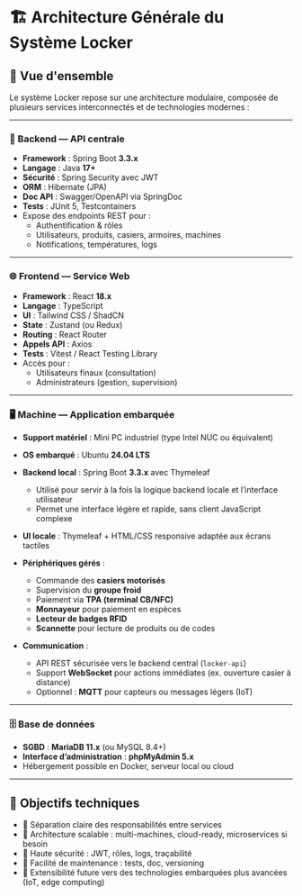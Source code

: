 # 🏗️ Architecture Générale du Système Locker

## 🔎 Vue d'ensemble

Le système Locker repose sur une architecture modulaire, composée de plusieurs services interconnectés et de technologies modernes :

---

### 🧠 Backend — API centrale

- **Framework** : Spring Boot **3.3.x**
- **Langage** : Java **17+**
- **Sécurité** : Spring Security avec JWT
- **ORM** : Hibernate (JPA)
- **Doc API** : Swagger/OpenAPI via SpringDoc
- **Tests** : JUnit 5, Testcontainers
- Expose des endpoints REST pour :
  - Authentification & rôles
  - Utilisateurs, produits, casiers, armoires, machines
  - Notifications, températures, logs

---

### 🌐 Frontend — Service Web

- **Framework** : React **18.x**
- **Langage** : TypeScript
- **UI** : Tailwind CSS / ShadCN
- **State** : Zustand (ou Redux)
- **Routing** : React Router
- **Appels API** : Axios
- **Tests** : Vitest / React Testing Library
- Accès pour :
  - Utilisateurs finaux (consultation)
  - Administrateurs (gestion, supervision)

---

### 🖥️ Machine — Application embarquée

- **Support matériel** : Mini PC industriel (type Intel NUC ou équivalent)
- **OS embarqué** : Ubuntu **24.04 LTS**
- **Backend local** : Spring Boot **3.3.x** avec Thymeleaf
  - Utilisé pour servir à la fois la logique backend locale et l’interface utilisateur
  - Permet une interface légère et rapide, sans client JavaScript complexe
- **UI locale** : Thymeleaf + HTML/CSS responsive adaptée aux écrans tactiles
- **Périphériques gérés** :
  - Commande des **casiers motorisés**
  - Supervision du **groupe froid**
  - Paiement via **TPA (terminal CB/NFC)**
  - **Monnayeur** pour paiement en espèces
  - **Lecteur de badges RFID**
  - **Scannette** pour lecture de produits ou de codes

- **Communication** :
  - API REST sécurisée vers le backend central (`locker-api`)
  - Support **WebSocket** pour actions immédiates (ex. ouverture casier à distance)
  - Optionnel : **MQTT** pour capteurs ou messages légers (IoT)

---

### 🗄️ Base de données

- **SGBD** : **MariaDB 11.x** (ou MySQL 8.4+)
- **Interface d’administration** : **phpMyAdmin 5.x**
- Hébergement possible en Docker, serveur local ou cloud

---

## 🔗 Objectifs techniques

- 🔹 Séparation claire des responsabilités entre services
- 🔹 Architecture scalable : multi-machines, cloud-ready, microservices si besoin
- 🔹 Haute sécurité : JWT, rôles, logs, traçabilité
- 🔹 Facilité de maintenance : tests, doc, versioning
- 🔹 Extensibilité future vers des technologies embarquées plus avancées (IoT, edge computing)

